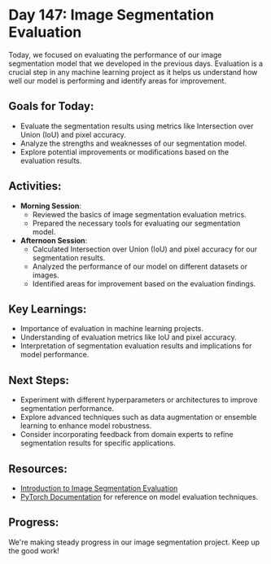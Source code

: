 

# Day 147: Image Segmentation Evaluation

Today, we focused on evaluating the performance of our image segmentation model that we developed in the previous days. Evaluation is a crucial step in any machine learning project as it helps us understand how well our model is performing and identify areas for improvement.

## Goals for Today:
- Evaluate the segmentation results using metrics like Intersection over Union (IoU) and pixel accuracy.
- Analyze the strengths and weaknesses of our segmentation model.
- Explore potential improvements or modifications based on the evaluation results.

## Activities:
- **Morning Session**:
  - Reviewed the basics of image segmentation evaluation metrics.
  - Prepared the necessary tools for evaluating our segmentation model.
- **Afternoon Session**:
  - Calculated Intersection over Union (IoU) and pixel accuracy for our segmentation results.
  - Analyzed the performance of our model on different datasets or images.
  - Identified areas for improvement based on the evaluation findings.

## Key Learnings:
- Importance of evaluation in machine learning projects.
- Understanding of evaluation metrics like IoU and pixel accuracy.
- Interpretation of segmentation evaluation results and implications for model performance.

## Next Steps:
- Experiment with different hyperparameters or architectures to improve segmentation performance.
- Explore advanced techniques such as data augmentation or ensemble learning to enhance model robustness.
- Consider incorporating feedback from domain experts to refine segmentation results for specific applications.

## Resources:
- [Introduction to Image Segmentation Evaluation](https://www.learnopencv.com/image-segmentation/)
- [PyTorch Documentation](https://pytorch.org/docs/stable/index.html) for reference on model evaluation techniques.



## Progress:
We're making steady progress in our image segmentation project. Keep up the good work!

